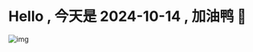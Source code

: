 
# Hello , 今天是 2024-10-14 , 加油鸭 🤭

![img](https://v1.jinrishici.com/all.svg?font-size=18&spacing=4)

